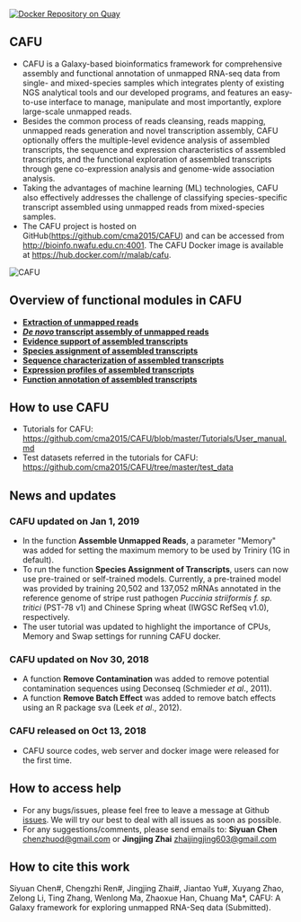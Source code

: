 [![Docker Repository on Quay](https://quay.io/repository/bgruening/galaxy-rna-workbench/status "Docker Repository on Quay")](https://hub.docker.com/r/malab/cafu/)


## CAFU
- CAFU is a Galaxy-based bioinformatics framework for comprehensive assembly and functional annotation of unmapped RNA-seq data from single- and mixed-species samples which integrates plenty of existing NGS analytical tools and our developed programs, and features an easy-to-use interface to manage, manipulate and most importantly, explore large-scale unmapped reads. 
- Besides the common process of reads cleansing, reads mapping, unmapped reads generation and novel transcription assembly, CAFU optionally offers the multiple-level evidence analysis of assembled transcripts, the sequence and expression characteristics of assembled transcripts, and the functional exploration of assembled transcripts through gene co-expression analysis and genome-wide association analysis. 
- Taking the advantages of machine learning (ML) technologies, CAFU also effectively addresses the challenge of classifying species-specific transcript assembled using unmapped reads from mixed-species samples. 
- The CAFU project is hosted on GitHub(https://github.com/cma2015/CAFU) and can be accessed from http://bioinfo.nwafu.edu.cn:4001. The CAFU Docker image is available at https://hub.docker.com/r/malab/cafu.

![CAFU](https://github.com/cma2015/CAFU/blob/master/CAFU_images/Overview%20of%20CAFU.png)

## Overview of functional modules in CAFU
- [**Extraction of unmapped reads**](https://github.com/cma2015/CAFU/blob/master/Tutorials/Extraction_mapped_reads.md)
- [***De novo* transcript assembly of unmapped reads**](https://github.com/cma2015/CAFU/blob/master/Tutorials/De_novo_transcript_assembly_of_unmapped_reads.md)
- [**Evidence support of assembled transcripts**](https://github.com/cma2015/CAFU/blob/master/Tutorials/Evidence_support_of_assembled_transcripts.md)
- [**Species assignment of assembled transcripts**](https://github.com/cma2015/CAFU/blob/master/Tutorials/SAT.md)
- [**Sequence characterization of assembled transcripts**](https://github.com/cma2015/CAFU/blob/master/Tutorials/Sequence%20characterization%20of%20assembled%20transcripts.md)
- [**Expression profiles of assembled transcripts**](https://github.com/cma2015/CAFU/blob/master/Tutorials/Expression%20profiles%20of%20assembled%20transcripts.md)
- [**Function annotation of assembled transcripts**](https://github.com/cma2015/CAFU/blob/master/Tutorials/Function%20annotation%20of%20assembled%20transcripts.md)


## How to use CAFU

- Tutorials for CAFU: https://github.com/cma2015/CAFU/blob/master/Tutorials/User_manual.md
- Test datasets referred in the tutorials for CAFU: https://github.com/cma2015/CAFU/tree/master/test_data

## News and updates

### CAFU updated on Jan 1, 2019

- In the function **Assemble Unmapped Reads**, a parameter "Memory" was added for setting the maximum memory to be used by Triniry (1G in default). 
- To run the function **Species Assignment of Transcripts**, users can now use pre-trained or self-trained models. Currently, a pre-trained model was provided by training 20,502 and 137,052 mRNAs annotated in the reference genome of stripe rust pathogen *Puccinia striiformis f. sp. tritici* (PST-78 v1) and Chinese Spring wheat (IWGSC RefSeq v1.0), respectively.
- The user tutorial was updated to highlight the importance of CPUs, Memory and Swap settings for running CAFU docker.

### CAFU updated on Nov 30, 2018

- A function **Remove Contamination** was added to remove potential contamination sequences using Deconseq (Schmieder *et al*., 2011).
- A function **Remove Batch Effect** was added to remove batch effects using an R package sva (Leek *et al*., 2012).

### CAFU released on Oct 13, 2018

- CAFU source codes, web server and docker image were released for the first time.


## How to access help
* For any bugs/issues, please feel free to leave a message at Github [issues](<https://github.com/cma2015/CAFU/issues>). We will try our best to deal with all issues as soon as possible.
* For any suggestions/comments, please send emails to: __Siyuan Chen__ <chenzhuod@gmail.com> or __Jingjing Zhai__ <zhaijingjing603@gmail.com> 

## How to cite this work
Siyuan Chen#, Chengzhi Ren#, Jingjing Zhai#, Jiantao Yu#, Xuyang Zhao, Zelong Li, Ting Zhang, Wenlong Ma, Zhaoxue Han, Chuang Ma*, CAFU: A Galaxy framework for exploring unmapped RNA-Seq data (Submitted).

